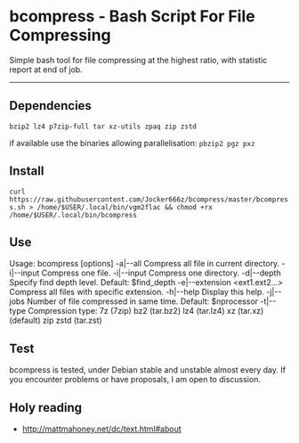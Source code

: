 # bcompress - Bash Script For File Compressing

Simple bash tool for file compressing at the highest ratio, with statistic report at end of job.

--------------------------------------------------------------------------------------------------
## Dependencies
`bzip2 lz4 p7zip-full tar xz-utils zpaq zip zstd`

if available use the binaries allowing parallelisation: `pbzip2 pgz pxz`

## Install
`curl https://raw.githubusercontent.com/Jocker666z/bcompress/master/bcompress.sh > /home/$USER/.local/bin/vgm2flac && chmod +rx /home/$USER/.local/bin/bcompress`


## Use
Usage: bcompress [options]
  -a|--all                      Compress all file in current directory.
  -i|--input <file>             Compress one file.
  -i|--input <directory>        Compress one directory.
  -d|--depth <number>           Specify find depth level.
                                Default: $find_depth
  -e|--extension <ext1.ext2...> Compress all files with specific extension.
  -h|--help                     Display this help.
  -j|--jobs <number>            Number of file compressed in same time.
                                Default: $nprocessor
  -t|--type <compression>       Compression type:
                                7z (7zip)
                                bz2 (tar.bz2)
                                lz4 (tar.lz4)
                                xz (tar.xz) (default)
                                zip
                                zstd (tar.zst)

## Test
bcompress is tested, under Debian stable and unstable almost every day.
If you encounter problems or have proposals, I am open to discussion.

## Holy reading
* http://mattmahoney.net/dc/text.html#about
